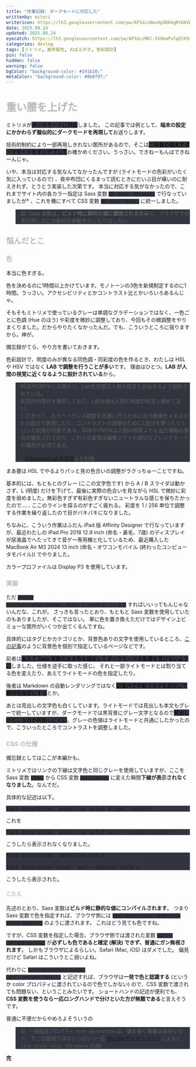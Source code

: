 ```yaml
---
title: "作業記録: ダークモードに対応した"
writtenby: mitori
writericon: https://lh3.googleusercontent.com/pw/AP1GczNeuXp9DkkgRYUAVLpBQ5p86tIPlGBZTqeGdFkd3TSFo4Gwm81qaa3j9p0-XMVMilkKqxEIsrSRBdazwscW7i7zDWcS5kCj-5xbaKFdRQ_v19RQIuB9ZH7QTuGx2LeQWjpEvgI_4lCcjNrOor53aDO4=w400-h400-s-no
date: 2025.08.24
updated: 2025.08.24
eyecatch: https://lh3.googleusercontent.com/pw/AP1GczMKl-5VOmaPuTpECK5mPsiKSXlQ1r-B2FC011kg19N6DbJy13ihbh503RP9_XnK0q4eBS0Q-cIPQVPyBapV4HLbZZA0ek2nRTLONM6BD194XfSdvoOJyXEw0kXdamjaXRnTH1TwU86GXAbYEsNYHWEe=w1600-h838-s-no
categories: devlog
tags: [ミトリメ, 進捗報告, おぼえがき, 色彩設計]
pin: false
hidden: false
warning: false
bgColor: "background-color: #191b20;"
metaColor: "background-color: #8b8f9f;"
---
```


<h1 style="color: #b7b9c1; border-color: #606473;">重い腰を上げた</h1>

ミトリメが<mark style="background-color: #32353f;">ダークモードに対応</mark>しました。
この記事では例として、**端末の設定にかかわらず擬似的にダークモードを再現して**お送りします。

技術的制約により一部再現しきれない箇所があるので、そこは<mark style="background-color: #32353f;">ご自身の端末でダークモードをオンオフして</mark>お確かめください。うっさい。できねーもんはできねーんじゃ。

いや、本当は対応する気なんてなかったんですが (ライトモードの色彩がいたく気に入っているので) 、夜中布団にくるまって読むときにだいぶ目が痛いのに耐えきれず、とうとう実装した次第です。
本当に対応する気がなかったので、これまでサイト内の各カラー指定は Sass 変数 <code style="background-color: #32353f;">例: $foo: #baaa12;</code> で行なっていましたが* 、これを機にすべて CSS 変数 <code style="background-color: #32353f;">例: var(--bar);</code> に統一しました。

<blockquote style="background-color: #32353f;"> 註: Sass 変数は、<strong>ビルド時に静的な値に置換されるのみ</strong>で、ブラウザでの実行時になにか動的な挙動を示したりはしない</blockquote>

<h2 style="color: #b7b9c1; border-color: #606473;">悩んだとこ</h2>
<h3 style="color: #b7b9c1; border-color: #606473;">色</h3>

本当に色すぎる。

色を決めるのに1時間以上かけています。モノトーンの3色を新規制定するのに1時間。うっさい。アクセシビリティとかコントラスト比とかいろいろあるんじゃ。

そもそもミトリメで使っているグレーは単調なグラデーションではなく、一色ごとに色調 (Hue のほう) や彩度を微妙に調整しており、今回もその微調整をやりまくりました。だからやりたくなかったんだ。でも、こういうところに宿りますから。神が。

備忘録がてら、やり方を書いておきます。

色彩設計で、明度のみが異なる同色調・同彩度の色を作るとき、わたしは HSL や HSV ではなく **LAB で調整を行うことが多い**です。
理由はひとつ。**LAB が人間の視覚に近くなるように設計されている**から。

<blockquote style="background-color: #32353f;">RGBやCMYKとは異なり、Lab色空間は人間の視覚を近似するよう設計されている。<br>
知覚的均等性を重視しており、L成分値は人間の明度の知覚と極めて近い。<br>
したがって、カラーバランス調整を正確に行うために出力曲線を a および b の成分で表現したり、コントラストの調整のためにL成分を使ったりといった利用が可能である。RGBやCMYKは人間の知覚よりも出力機器の都合が優先されており、これらの変換は編集ソフトの適切なブレンドモードの補助が必須である。
<br><br>
_ <a href="https://ja.wikipedia.org/wiki/Lab色空間">Wikipedia/Lab色空間</a>より引用</blockquote>

まあ要は HSL でやるよりパッと見の色合いの調整がラクっちゅーことですね。

基本的には、もともとのグレー (ここの文字色です) から A / B スライダは動かさず、L (明度) だけを下げて、最後に実際の色合いを見ながら HSL で微妙に彩度を弱めました。無彩色すぎず有彩色すぎないニュートラルな感じを保ちたかったので……
ここのラインを探るのがすごく疲れる。
彩度を 1 / 256 単位で調整する作業を繰り返したので目がバキバキになりました。

ちなみに、こういう作業はふだん iPad 版 Affinity Designer で行なっていますが、最近わたしの iPad Pro 2018 12.9 inch (命名・鼻毛、7歳) のディスプレイが尿液晶でへたってきて音ゲー専用機と化しているため、最近購入した MacBook Air M3 2024 13 inch (命名・オワコンモバイル (終わったコンピュータモバイル)) でやりました。

カラープロファイルは Display P3 を使用しています。

<h3 style="color: #b7b9c1; border-color: #606473;">実装</h3>

ただ <code style="background-color: #32353f;">@media (prefers-color-scheme: dark) { :root { ... } }</code> すればいいってもんじゃないんだな、これが。
さっきも言ったとおり、もともと Sass 変数を使用していたのもありましたが、そこではない。
単に色を置き換えただけではデザイン上ビミョーな箇所がいくつか出てくるんですね。

具体的にはタグとかカテゴリとか、背景色ありの文字を使用しているところ、<a href="https://mitori.me/post/250401">この記事</a>のように背景色を個別で指定しているページなどです。

前者は<mark style="background-color: #32353f;">あえて Sass 変数のまま色を指定してダークモードの影響を受けないように</mark>しました。仕様を逆手に取った感じ。
それと一部ライトモードとは割り当てる色を変えたり、あえてライトモードの色を指定したり。

後者は Markdown の自動レンダリングではなく<mark style="background-color: #32353f;">記事内で手動でタグを設定して絶対色指定にする</mark>とか。

あとは見出しの文字色も白くしています。ライトモードでは見出しも本文もグレーで統一していますが、ダークモードでは黒背景にグレー文字となるので<mark style="background-color: #32353f;">見出しがどこなのか判別しにくい</mark>。グレーの色値はライトモードと共通にしたかったので、こういったところでコントラストを調整しました。

<h3 style="color: #b7b9c1; border-color: #606473;">CSS の仕様</h3>

備忘録としてはここが本編かも。

ミトリメではリンクの下線は文字色と同じグレーを使用していますが、ここを Sass 変数 <code style="background-color: #32353f;">$foo;</code> から CSS 変数 <code style="background-color: #32353f;">var(--bar);</code> に変えた瞬間**下線が表示されなくなりました**。なんでだ。

具体的な記述は以下。

<pre style="background-color: #32353f;">
text-decoration: underline solid $light_content;
</pre>

これを

<pre style="background-color: #32353f;">
text-decoration: underline solid var(--content-color);
</pre>

こうしたら表示されなくなりました。

<pre style="background-color: #32353f;">
text-decoration: underline solid; <br>
text-decoration-color: var(--content-color);
</pre>

こうしたら表示された。

<h4 style="color: #b7b9c1; border-color: #606473;">こたえ</h4>

先述のとおり、Sass 変数は**ビルド時に静的な値にコンパイルされます**。
つまり Sass 変数で色を指定すれば、ブラウザ側には <code style="background-color: #32353f;">text-decoration: underline solid #baaa12;</code> のように渡されます。
これはどう見ても色ですね。

ですが、CSS 変数を指定した場合、ブラウザ側では渡された変数 <code style="background-color: #32353f;">var(--content-color);</code> が**必ずしも色であると確定 (解決) できず、普通にガン無視されます**。
しかもブラウザによるらしい。Safari (Mac, iOS) はダメでした。
偏見だけど Safari はこういうとこ弱いよね。

代わりに <code style="background-color: #32353f;">text-decoration-color: var(--content-color);</code> と記述すれば、ブラウザは**一発で色と認識する** (というか color プロパティに渡されているので色でしかない) ので、CSS 変数で渡されても問題ない、ということみたいです。
ショートハンドの記述が便利でも、**CSS 変数を使うなら一応ロングハンドで分けといた方が無難である**と言えそうです。

普通に不便だからやめろよそういうの

<blockquote style="background-color: #32353f;"> 註: 一括指定プロパティ <code style="background-color: #32353f;">text-decoration</code> は、値を書く順番は自由なので、そこは原因ではないっぽい (一応 <a href="https://developer.mozilla.org/ja/docs/Web/CSS/text-decoration">Mozilla のドキュメント</a>によると <code style="background-color: #32353f;"> line style color thickness</code> の順)</blockquote>

**完**

